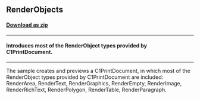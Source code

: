 ## RenderObjects
#### [Download as zip](https://grapecity.github.io/DownGit/#/home?url=https://github.com/GrapeCity/ComponentOne-WinForms-Samples/tree/master/Core\PrintDocument\RenderObjects)
____
#### Introduces most of the RenderObject types provided by C1PrintDocument.
____
The sample creates and previews a C1PrintDocument, in which most of the RenderObject types provided by C1PrintDocument are included: RenderArea, RenderText, RenderGraphics, RenderEmpty, RenderImage, RenderRichText, RenderPolygon, RenderTable, RenderParagraph. 